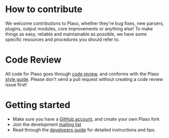 # How to contribute
We welcome contributions to Plaso, whether they're bug fixes, new parsers, plugins, output modules, core improvements or anything else! To make things as easy, reliable and maintainable as possible, we have some specific resources and procedures you should refer to.

# Code Review
All code for Plaso goes through [code review](https://github.com/log2timeline/plaso/wiki/Codereview), and conforms with the Plaso [style guide](https://github.com/log2timeline/plaso/wiki/Style-guide). Please don't send a pull request without creating a code review issue first!

# Getting started
* Make sure you have a [GitHub account](https://github.com/signup/free), and create your own Plaso fork
* Join the development [mailing list](log2timeline-dev@googlegroups.com)
* Read through the [developers guide](https://github.com/log2timeline/plaso/wiki/Developers-Guide) for detailed instructions and tips.
